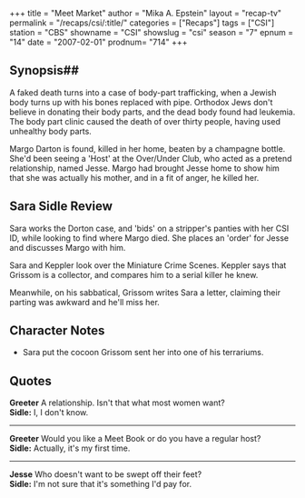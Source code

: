 +++
title = "Meet Market"
author = "Mika A. Epstein"
layout = "recap-tv"
permalink = "/recaps/csi/:title/"
categories = ["Recaps"]
tags = ["CSI"]
station = "CBS"
showname = "CSI"
showslug = "csi"
season = "7"
epnum = "14"
date = "2007-02-01"
prodnum= "714"
+++

## Synopsis## 

A faked death turns into a case of body-part trafficking, when a Jewish body turns up with his bones replaced with pipe. Orthodox Jews don't believe in donating their body parts, and the dead body found had leukemia. The body part clinic caused the death of over thirty people, having used unhealthy body parts.

Margo Darton is found, killed in her home, beaten by a champagne bottle. She'd been seeing a 'Host' at the Over/Under Club, who acted as a pretend relationship, named Jesse. Margo had brought Jesse home to show him that she was actually his mother, and in a fit of anger, he killed her.

## Sara Sidle Review

Sara works the Dorton case, and 'bids' on a stripper's panties with her CSI ID, while looking to find where Margo died. She places an 'order' for Jesse and discusses Margo with him.

Sara and Keppler look over the Miniature Crime Scenes. Keppler says that Grissom is a collector, and compares him to a serial killer he knew.

Meanwhile, on his sabbatical, Grissom writes Sara a letter, claiming their parting was awkward and he'll miss her.

## Character Notes

* Sara put the cocoon Grissom sent her into one of his terrariums.

## Quotes

**Greeter** A relationship. Isn't that what most women want?  
**Sidle:** I, I don't know.  

- - -

**Greeter** Would you like a Meet Book or do you have a regular host?  
**Sidle:** Actually, it's my first time.  

- - -

**Jesse** Who doesn't want to be swept off their feet?  
**Sidle:** I'm not sure that it's something I'd pay for.

